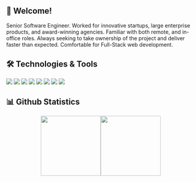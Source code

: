 <!--

I don't need comments in my code. You need to level up )))

-->
## 👋 Welcome!

Senior Software Engineer. Worked for innovative startups, large enterprise products, and award-winning agencies. 
Familiar with both remote, and in-office roles. Always seeking to take ownership of the project and deliver faster than expected. 
Comfortable for Full-Stack web development.

## 🛠️ Technologies & Tools

![](https://img.shields.io/badge/Code-JavaScript-informational?style=flat&color=informational&logo=javascript)
![](https://img.shields.io/badge/Code-React-informational?style=flat&color=informational&logo=react)
![](https://img.shields.io/badge/Code-TypeScript-informational?style=flat&color=informational)
![](https://img.shields.io/badge/Code-EcmaScript-informational?style=flat&color=informational)
![](https://img.shields.io/badge/Code-Node-informational?style=flat&color=informational&logo=node.js)
![](https://img.shields.io/badge/Tool-Webpack-informational?style=flat&color=warning&logo=webpack)
![](https://img.shields.io/badge/Tool-Jest-informational?style=flat&color=warning&logo=jest)
![](https://img.shields.io/badge/Tool-Docker-informational?style=flat&color=warning&logo=docker)


<h2>📊 Github Statistics</h2>

<div style="display: flex; justify-content: center;">
  <img src="https://github-readme-stats.vercel.app/api?username=Davronov-Alimardon" style="height:160px" alt="" />
  <img src="https://github-readme-streak-stats.herokuapp.com/?user=Davronov-Alimardon" style="height:160px" alt="" />
</div>

